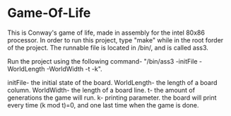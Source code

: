 Game-Of-Life
============
This is Conway's game of life, made in assembly for the intel 80x86 processor.
In order to run this project, type "make" while in the root forder of the project.
The runnable file is located in /bin/, and is called ass3.

Run the project using the following command- "/bin/ass3 -initFile -WorldLength -WorldWidth -t -k".

initFile- the initial state of the board.
WorldLength- the length of a board column.
WorldWidth- the length of a board line.
t- the amount of generations the game will run.
k- printing parameter. the board will print every time (k mod t)=0, and one last time when the game is done.
